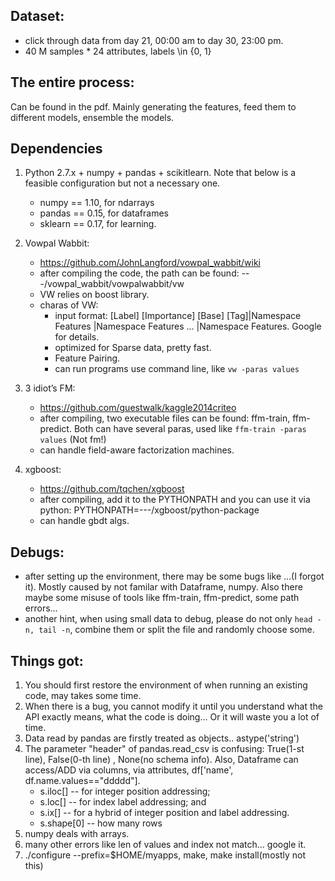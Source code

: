 ## Dataset:
- click through data from day 21, 00:00 am to day 30, 23:00 pm.
- 40 M samples * 24 attributes, labels \in {0, 1}

## The entire process:
Can be found in the pdf. Mainly generating the features, feed them to different models, ensemble the models.

## Dependencies
1. Python 2.7.x + numpy + pandas + scikit­learn. Note that below is a feasible configuration but not a necessary one.
	- numpy == 1.10, for ndarrays
	- pandas == 0.15, for dataframes
	- sklearn == 0.17, for learning.

2. Vowpal Wabbit:
	- https://github.com/JohnLangford/vowpal_wabbit/wiki
	- after compiling the code, the path can be found: ---/vowpal_wabbit/vowpalwabbit/vw
	- VW relies on boost library.
	- charas of VW:
		- input format: [Label] [Importance] [Base] [Tag]|Namespace Features |Namespace Features ... |Namespace Features. Google for details.
		- optimized for Sparse data, pretty fast.
		- Feature Pairing.
		- can run programs use command line, like ```vw -paras values```

3. 3 idiot’s FM: 
	- https://github.com/guestwalk/kaggle­2014­criteo
	- after compiling, two executable files can be found: ffm-train, ffm-predict. Both can have several paras, used like ```ffm-train -paras values``` (Not fm!)
	- can handle field-aware factorization machines.

4. xgboost: 
	- https://github.com/tqchen/xgboost
	- after compiling, add it to the PYTHONPATH and you can use it via python: PYTHONPATH=---/xgboost/python-package
	- can handle gbdt algs.

## Debugs:
- after setting up the environment, there may be some bugs like ...(I forgot it). Mostly caused by not familar with Dataframe, numpy. Also there maybe some misuse of tools like ffm-train, ffm-predict, some path errors...
- another hint, when using small data to debug, please do not only ```head -n, tail -n```, combine them or split the file and randomly choose some.

## Things got:
1. You should first restore the environment of when running an existing code, may takes some time.
2. When there is a bug, you cannot modify it until you understand what the API exactly means, what the code is doing... Or it will waste you a lot of time.
3. Data read by pandas are firstly treated as objects.. astype('string')
4. The parameter "header" of pandas.read_csv is confusing: True(1-st line), False(0-th line)
, None(no schema info). Also, Dataframe can access/ADD via columns, via attributes, df['name', df.name.values=="ddddd"].
	- s.iloc[] -- for integer position addressing;
	- s.loc[] -- for index label addressing; and
	- s.ix[] -- for a hybrid of integer position and label addressing.
	- s.shape[0] -- how many rows
5. numpy deals with arrays.
6. many other errors like len of values and index not match... google it.
7. ./configure --prefix=$HOME/myapps, make, make install(mostly not this)



